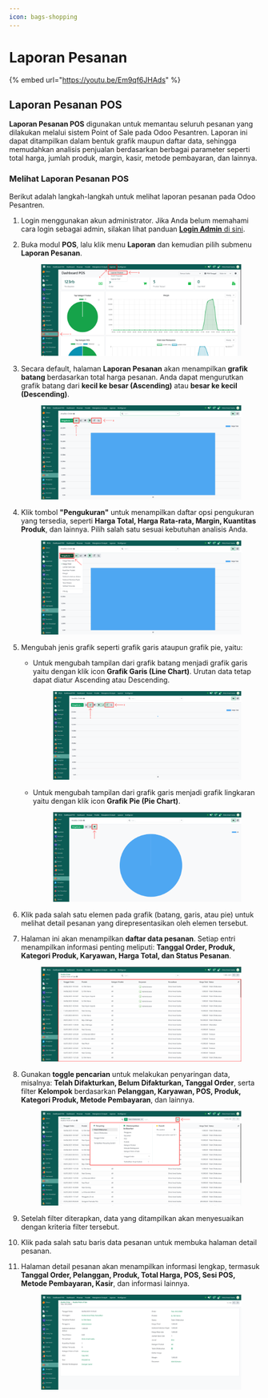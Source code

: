 ```yaml
---
icon: bags-shopping
---
```


# Laporan Pesanan

{% embed url="https://youtu.be/Em9qf6JHAds" %}

## Laporan Pesanan POS

**Laporan Pesanan POS** digunakan untuk memantau seluruh pesanan yang dilakukan melalui sistem Point of Sale pada Odoo Pesantren. Laporan ini dapat ditampilkan dalam bentuk grafik maupun daftar data, sehingga memudahkan analisis penjualan berdasarkan berbagai parameter seperti total harga, jumlah produk, margin, kasir, metode pembayaran, dan lainnya.

### Melihat Laporan Pesanan POS

Berikut adalah langkah-langkah untuk melihat laporan pesanan pada Odoo Pesantren.

1. Login menggunakan akun administrator. Jika Anda belum memahami cara login sebagai admin, silakan lihat panduan [**Login Admin** di sini](../../panduan-login/login-admin.md).
2.  Buka modul **POS**, lalu klik menu **Laporan** dan kemudian pilih submenu **Laporan Pesanan**.

    <figure><img src="../../.gitbook/assets/images-676.png" alt=""><figcaption></figcaption></figure>


3.  Secara default, halaman **Laporan Pesanan** akan menampilkan **grafik batang** berdasarkan total harga pesanan. Anda dapat mengurutkan grafik batang dari **kecil ke besar (Ascending)** atau **besar ke kecil (Descending)**.

    <figure><img src="../../.gitbook/assets/images-677.png" alt=""><figcaption></figcaption></figure>


4.  Klik tombol **"Pengukuran"** untuk menampilkan daftar opsi pengukuran yang tersedia, seperti **Harga Total, Harga Rata-rata, Margin, Kuantitas Produk**, dan lainnya. Pilih salah satu sesuai kebutuhan analisis Anda.

    <figure><img src="../../.gitbook/assets/images-678.png" alt=""><figcaption></figcaption></figure>


5. Mengubah jenis grafik seperti grafik garis ataupun grafik pie, yaitu:
   *   Untuk mengubah tampilan dari grafik batang menjadi grafik garis yaitu dengan klik icon **Grafik Garis (Line Chart)**. Urutan data tetap dapat diatur Ascending atau Descending.

       <figure><img src="../../.gitbook/assets/images-679.png" alt=""><figcaption></figcaption></figure>


   *   Untuk mengubah tampilan dari grafik garis menjadi grafik lingkaran yaitu dengan klik icon **Grafik Pie (Pie Chart)**.

       <figure><img src="../../.gitbook/assets/images-680.png" alt=""><figcaption></figcaption></figure>


6. Klik pada salah satu elemen pada grafik (batang, garis, atau pie) untuk melihat detail pesanan yang direpresentasikan oleh elemen tersebut.
7.  Halaman ini akan menampilkan **daftar data pesanan**. Setiap entri menampilkan informasi penting meliputi: **Tanggal Order, Produk, Kategori Produk, Karyawan, Harga Total, dan Status Pesanan**.

    <figure><img src="../../.gitbook/assets/images-681.png" alt=""><figcaption></figcaption></figure>


8.  Gunakan **toggle pencarian** untuk melakukan penyaringan data, misalnya: **Telah Difakturkan, Belum Difakturkan, Tanggal Order**, serta filter **Kelompok** berdasarkan **Pelanggan, Karyawan, POS, Produk, Kategori Produk, Metode Pembayaran**, dan lainnya.

    <figure><img src="../../.gitbook/assets/images-682.png" alt=""><figcaption></figcaption></figure>


9. Setelah filter diterapkan, data yang ditampilkan akan menyesuaikan dengan kriteria filter tersebut.
10. Klik pada salah satu baris data pesanan untuk membuka halaman detail pesanan.
11. Halaman detail pesanan akan menampilkan informasi lengkap, termasuk **Tanggal Order, Pelanggan, Produk, Total Harga, POS, Sesi POS, Metode Pembayaran, Kasir**, dan informasi lainnya.

    <figure><img src="../../.gitbook/assets/images-683.png" alt=""><figcaption></figcaption></figure>
